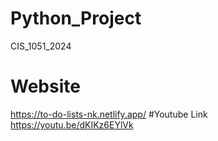 # Python_Project
CIS_1051_2024
# Website
https://to-do-lists-nk.netlify.app/
#Youtube Link
https://youtu.be/dKIKz6EYlVk 

